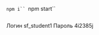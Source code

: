 ```npm i``
```npm start``

<img src="https://komarev.com/ghpvc/?username=your-github-username&style=flat-square&color=blue" alt=""/>

Логин sf_student1	 Пароль 4i2385j

